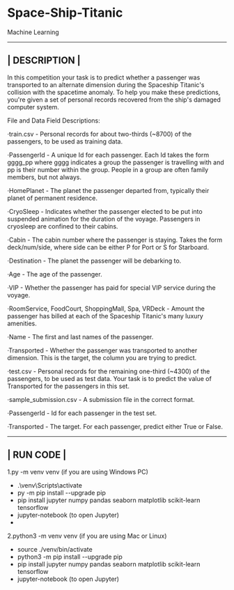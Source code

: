 # Space-Ship-Titanic
Machine Learning

------------------------------------------------------------------------------------------------------------------------------------------------------
|                                                            DESCRIPTION                                                                               |
------------------------------------------------------------------------------------------------------------------------------------------------------


In this competition your task is to predict whether a passenger was transported to an alternate dimension during the Spaceship Titanic's collision with the spacetime anomaly. To help you make these predictions, you're given a set of personal records recovered from the ship's damaged computer system.


File and Data Field Descriptions:

·train.csv - Personal records for about two-thirds (~8700) of the passengers, to be used as training data.

·PassengerId - A unique Id for each passenger. Each Id takes the form gggg_pp where gggg indicates a group the passenger is travelling with and pp is their number within the group. People in a group are often family members, but not always.

·HomePlanet - The planet the passenger departed from, typically their planet of permanent residence.

·CryoSleep - Indicates whether the passenger elected to be put into suspended animation for the duration of the voyage. Passengers in cryosleep are confined to their cabins.

·Cabin - The cabin number where the passenger is staying. Takes the form deck/num/side, where side can be either P for Port or S for Starboard.

·Destination - The planet the passenger will be debarking to.

·Age - The age of the passenger.

·VIP - Whether the passenger has paid for special VIP service during the voyage.

·RoomService, FoodCourt, ShoppingMall, Spa, VRDeck - Amount the passenger has billed at each of the Spaceship Titanic's many luxury amenities.

·Name - The first and last names of the passenger.

·Transported - Whether the passenger was transported to another dimension. This is the target, the column you are trying to predict.

·test.csv - Personal records for the remaining one-third (~4300) of the passengers, to be used as test data. Your task is to predict the value of Transported for the passengers in this set.

·sample_submission.csv - A submission file in the correct format.

·PassengerId - Id for each passenger in the test set.

·Transported - The target. For each passenger, predict either True or False.








------------------------------------------------------------------------------------------------------------------------------------------------------
|                                                            RUN CODE                                                                                |
------------------------------------------------------------------------------------------------------------------------------------------------------
1.py -m venv venv (if you are using Windows PC)
  - .\venv\Scripts\activate
  - py -m pip install --upgrade pip
  - pip install jupyter numpy pandas seaborn matplotlib scikit-learn tensorflow
  - jupyter-notebook (to open Jupyter)
  - 

  
2.python3 -m venv venv (if you are using Mac or Linux)
  - source ./venv/bin/activate
  - python3 -m pip install --upgrade pip
  - pip install jupyter numpy pandas seaborn matplotlib scikit-learn tensorflow
  - jupyter-notebook (to open Jupyter)
